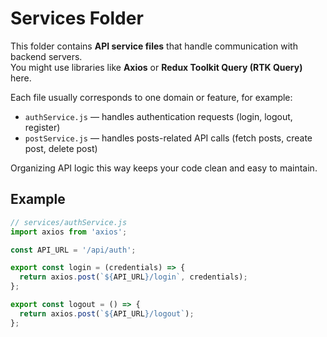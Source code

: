 # Services Folder

This folder contains **API service files** that handle communication with backend servers.  
You might use libraries like **Axios** or **Redux Toolkit Query (RTK Query)** here.

Each file usually corresponds to one domain or feature, for example:

- `authService.js` — handles authentication requests (login, logout, register)  
- `postService.js` — handles posts-related API calls (fetch posts, create post, delete post)

Organizing API logic this way keeps your code clean and easy to maintain.

## Example

```js
// services/authService.js
import axios from 'axios';

const API_URL = '/api/auth';

export const login = (credentials) => {
  return axios.post(`${API_URL}/login`, credentials);
};

export const logout = () => {
  return axios.post(`${API_URL}/logout`);
};
